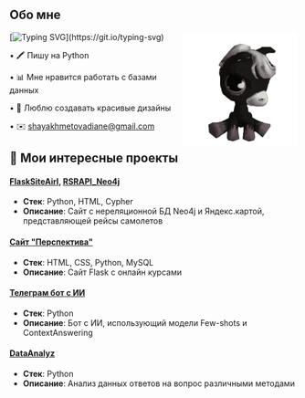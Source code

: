 ## Обо мне

<img align='right' src='https://github.com/DiShaYa/DiShaYa/blob/main/ae24829ef1819eadb52252989f4a5139.gif' width='200'>

[![Typing SVG](https://readme-typing-svg.demolab.com?font=Fira+Code&weight=500&size=16&pause=810&color=552FA9&width=426&height=25&lines=>+%D0%9D%D0%B0%D1%87%D0%B8%D0%BD%D0%B0%D1%8E%D1%89%D0%B0%D1%8F+%D1%80%D0%B0%D0%B7%D1%80%D0%B0%D0%B1%D0%BE%D1%82%D1%87%D0%B8%D1%86%D0%B0_)](https://git.io/typing-svg)


• 🖍️ Пишу на Python

• 📊 Мне нравится работать с базами данных

• 🎀 Люблю создавать красивые дизайны

• ✉️ shayakhmetovadiane@gmail.com



## 💼 Мои интересные проекты 

#### [FlaskSiteAirl](https://github.com/DiShaYa/FlaskSiteAirl), [RSRAPI_Neo4j](https://github.com/DiShaYa/RSRAPI_Neo4j)
- **Стек**: Python, HTML, Cypher
- **Описание**: Сайт с нереляционной БД Neo4j и Яндекс.картой, представляющей рейсы самолетов

#### [Сайт "Перспектива"](https://github.com/DiShaYa/vkr-iintegrated-development-environment-for-educational-systems-)
- **Стек**: HTML, CSS, Python, MySQL
- **Описание**: Сайт Flask с онлайн курсами

#### [Телеграм бот с ИИ](https://github.com/DiShaYa/AI-Tg-bot-models-FewShotClassificationAndContextQuestionAnswering)
- **Стек**: Python
- **Описание**: Бот с ИИ, использующий модели Few-shots и ContextAnswering

#### [DataAnalyz](https://github.com/DiShaYa/DataAnalyz)
- **Стек**: Python
- **Описание**: Анализ данных ответов на вопрос различными методами
